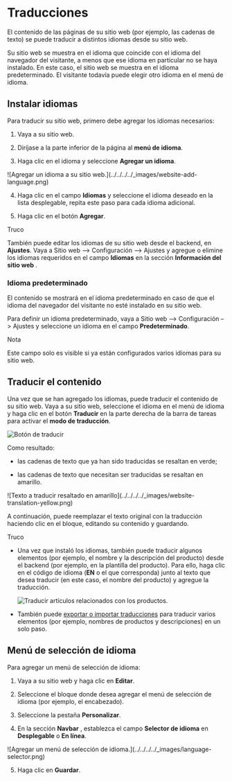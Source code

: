 # Traducciones

El contenido de las páginas de su sitio web (por ejemplo, las cadenas de
texto) se puede traducir a distintos idiomas desde su sitio web.

Su sitio web se muestra en el idioma que coincide con el idioma del navegador
del visitante, a menos que ese idioma en particular no se haya instalado. En
este caso, el sitio web se muestra en el idioma predeterminado. El visitante
todavía puede elegir otro idioma en el menú de idioma.

## Instalar idiomas

Para traducir su sitio web, primero debe agregar los idiomas necesarios:

  1. Vaya a su sitio web.

  2. Diríjase a la parte inferior de la página al **menú de idioma**.

  3. Haga clic en el idioma y seleccione **Agregar un idioma**.

![Agregar un idioma a su sitio web.](../../../../_images/website-add-
language.png)

  4. Haga clic en el campo **Idiomas** y seleccione el idioma deseado en la lista desplegable, repita este paso para cada idioma adicional.

  5. Haga clic en el botón **Agregar**.

<div class="alert alert-info">
<p class="alert-title">
Truco</p><p>También puede editar los idiomas de su sitio web desde el backend, en <b>Ajustes</b>. Vaya a Sitio web –&gt; Configuración –&gt; Ajustes y agregue o elimine los idiomas requeridos en el campo <b>Idiomas</b> en la sección <b>Información del sitio web</b> .</p>
</div>

### Idioma predeterminado

El contenido se mostrará en el idioma predeterminado en caso de que el idioma
del navegador del visitante no esté instalado en su sitio web.

Para definir un idioma predeterminado, vaya a Sitio web –> Configuración –>
Ajustes y seleccione un idioma en el campo **Predeterminado**.

<div class="alert alert-primary">
<p class="alert-title">
Nota</p><p>Este campo solo es visible si ya están configurados varios idiomas para su sitio web.</p>
</div>

## Traducir el contenido

Una vez que se han agregado los idiomas, puede traducir el contenido de su
sitio web. Vaya a su sitio web, seleccione el idioma en el menú de idioma y
haga clic en el botón **Traducir** en la parte derecha de la barra de tareas
para activar el **modo de traducción**.

![Botón de traducir](../../../../_images/translate-button.png)

Como resultado:

  * las cadenas de texto que ya han sido traducidas se resaltan en verde;

  * las cadenas de texto que necesitan ser traducidas se resaltan en amarillo.

![Texto a traducir resaltado en amarillo](../../../../_images/website-
translation-yellow.png)

A continuación, puede reemplazar el texto original con la traducción haciendo
clic en el bloque, editando su contenido y guardando.

<div class="alert alert-info">
<p class="alert-title">
Truco</p><ul>
<li><p>Una vez que instaló los idiomas, también puede traducir algunos elementos (por ejemplo, el nombre y la descripción del producto) desde el backend (por ejemplo, en la plantilla del producto). Para ello, haga clic en el código de idioma (<b>EN</b> o el que corresponda) junto al texto que desea traducir (en este caso, el nombre del producto) y agregue la traducción.</p>
<img alt="Traducir artículos relacionados con los productos." src="../../../../_images/product-translation.png"/>
</li>
<li><p>También puede <a href="../../../../developer/howtos/translations">exportar o importar traducciones</a> para traducir varios elementos (por ejemplo, nombres de productos y descripciones) en un solo paso.</p></li>
</ul>
</div>

## Menú de selección de idioma

Para agregar un menú de selección de idioma:

  1. Vaya a su sitio web y haga clic en **Editar**.

  2. Seleccione el bloque donde desea agregar el menú de selección de idioma (por ejemplo, el encabezado).

  3. Seleccione la pestaña **Personalizar**.

  4. En la sección **Navbar** , establezca el campo **Selector de idioma** en **Desplegable** o **En línea**.

![Agregar un menú de selección de idioma.](../../../../_images/language-
selector.png)

  5. Haga clic en **Guardar**.

